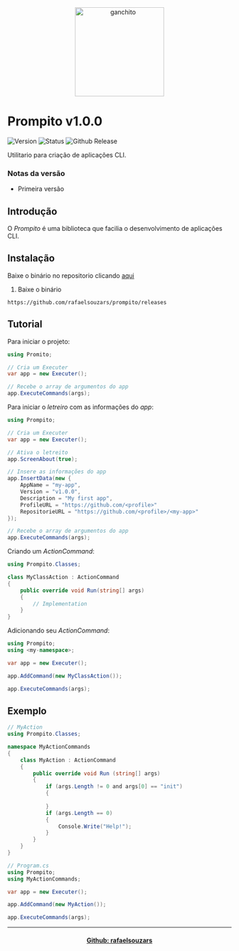 <div align="center"><img width="200" height="200" alt="ganchito" src="" /></div>

# Prompito v1.0.0

![Version](https://img.shields.io/badge/version-1.0.0-green) ![Status](https://img.shields.io/badge/status-development-yellow) ![Github Release](https://img.shields.io/github/v/release/rafaelsouzars/prompito)

Utilitario para criação de aplicações CLI.

### Notas da versão
- Primeira versão

## Introdução
O _Prompito_ é uma biblioteca que facilia o desenvolvimento de aplicações CLI.

## Instalação
Baixe o binário no repositorio clicando [aqui](https://github.com/rafaelsouzars/prompito/releases)
1. Baixe o binário
```
https://github.com/rafaelsouzars/prompito/releases
```

## Tutorial
Para iniciar o projeto:
```C#
using Promito;

// Cria um Executer
var app = new Executer();

// Recebe o array de argumentos do app
app.ExecuteCommands(args);
```
Para iniciar o _letreiro_ com as informações do _app_:
```C#
using Prompito;

// Cria um Executer
var app = new Executer();

// Ativa o letreito
app.ScreenAbout(true);

// Insere as informações do app
app.InsertData(new {
	AppName = "my-app",
	Version = "v1.0.0",
	Description = "My first app",
	ProfileURL = "https://github.com/<profile>"
	RepositorieURL = "https://github.com/<profile>/<my-app>"
});

// Recebe o array de argumentos do app
app.ExecuteCommands(args);
```
Criando um _ActionCommand_:
```C#
using Prompito.Classes;

class MyClassAction : ActionCommand
{
	public override void Run(string[] args) 
	{
		// Implementation
	}
}
```
Adicionando seu _ActionCommand_:
```C#
using Prompito;
using <my-namespace>;

var app = new Executer();

app.AddCommand(new MyClassAction());

app.ExecuteCommands(args);
```

## Exemplo
```C#
// MyAction
using Prompito.Classes;

namespace MyActionCommands
{
	class MyAction : ActionCommand 
	{		
		public override void Run (string[] args) 
		{
			if (args.Length != 0 and args[0] == "init") 
			{
			
			}
			if (args.Length == 0) 
			{
				Console.Write("Help!");
			}
		}
	}
}

```
```C#
// Program.cs
using Prompito;
using MyActionCommands;

var app = new Executer();

app.AddCommand(new MyAction());

app.ExecuteCommands(args);
```

----------------------------------
<div align="center">

#### [Github: rafaelsouzars](https://rafaelsouzars.github.io)

</div>
